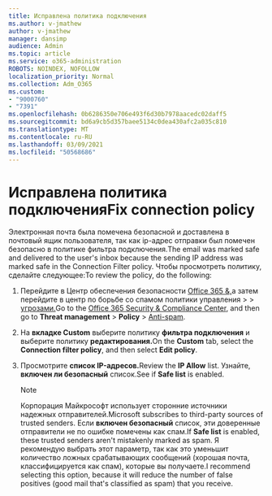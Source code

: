 ```yaml
---
title: Исправлена политика подключения
ms.author: v-jmathew
author: v-jmathew
manager: dansimp
audience: Admin
ms.topic: article
ms.service: o365-administration
ROBOTS: NOINDEX, NOFOLLOW
localization_priority: Normal
ms.collection: Adm_O365
ms.custom:
- "9000760"
- "7391"
ms.openlocfilehash: 0b6286350e706e493f6d30b7978aacedc02daff5
ms.sourcegitcommit: bd6a9cb5d357baee5134c0dea430afc2a035c810
ms.translationtype: MT
ms.contentlocale: ru-RU
ms.lasthandoff: 03/09/2021
ms.locfileid: "50568686"
---
```

# <a name="fix-connection-policy"></a><span data-ttu-id="c1ef6-102">Исправлена политика подключения</span><span class="sxs-lookup"><span data-stu-id="c1ef6-102">Fix connection policy</span></span>

<span data-ttu-id="c1ef6-103">Электронная почта была помечена безопасной и доставлена в почтовый ящик пользователя, так как ip-адрес отправки был помечен безопасно в политике фильтра подключения.</span><span class="sxs-lookup"><span data-stu-id="c1ef6-103">The email was marked safe and delivered to the user's inbox because the sending IP address was marked safe in the Connection Filter policy.</span></span> <span data-ttu-id="c1ef6-104">Чтобы просмотреть политику, сделайте следующее:</span><span class="sxs-lookup"><span data-stu-id="c1ef6-104">To review the policy, do the following:</span></span>

1. <span data-ttu-id="c1ef6-105">Перейдите в Центр обеспечения безопасности [Office 365 &,](https://go.microsoft.com/fwlink/p/?linkid=2077143)а затем перейдите в центр по борьбе со спамом политики управления   >    >  [угрозами.](https://go.microsoft.com/fwlink/?linkid=2101518)</span><span class="sxs-lookup"><span data-stu-id="c1ef6-105">Go to the [Office 365 Security & Compliance Center](https://go.microsoft.com/fwlink/p/?linkid=2077143), and then go to **Threat management** > **Policy** > [Anti-spam](https://go.microsoft.com/fwlink/?linkid=2101518).</span></span>
2. <span data-ttu-id="c1ef6-106">На **вкладке Custom** выберите политику **фильтра подключения** и выберите политику **редактирования.**</span><span class="sxs-lookup"><span data-stu-id="c1ef6-106">On the **Custom** tab, select the **Connection filter policy**, and then select **Edit policy**.</span></span>
3. <span data-ttu-id="c1ef6-107">Просмотрите **список IP-адресов.**</span><span class="sxs-lookup"><span data-stu-id="c1ef6-107">Review the **IP Allow** list.</span></span> <span data-ttu-id="c1ef6-108">Узнайте, **включен ли безопасный** список.</span><span class="sxs-lookup"><span data-stu-id="c1ef6-108">See if **Safe list** is enabled.</span></span>

    > [!NOTE]
    > <span data-ttu-id="c1ef6-109">Корпорация Майкрософт использует сторонние источники надежных отправителей.</span><span class="sxs-lookup"><span data-stu-id="c1ef6-109">Microsoft subscribes to third-party sources of trusted senders.</span></span> <span data-ttu-id="c1ef6-110">Если **включен безопасный** список, эти доверенные отправители не по ошибке помечены как спам.</span><span class="sxs-lookup"><span data-stu-id="c1ef6-110">If **Safe list** is enabled, these trusted senders aren't mistakenly marked as spam.</span></span> <span data-ttu-id="c1ef6-111">Я рекомендую выбрать этот параметр, так как это уменьшит количество ложных срабатывающих сообщений (хорошая почта, классифицируется как спам), которые вы получаете.</span><span class="sxs-lookup"><span data-stu-id="c1ef6-111">I recommend selecting this option, because it will reduce the number of false positives (good mail that's classified as spam) that you receive.</span></span>
